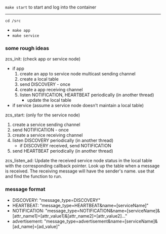 `make start` to start and log into the container

---

`cd /src` 
- `make app`
- `make service`

### some rough ideas

zcs_init: (check app or service node)
- if app
  1. create an app to service node multicast sending channel
  2. create a local table 
  3. send DISCOVERY - once
  4. create a app receiving channel
  5. listen NOTIFICATION, HEARTBEAT periodically (in another thread)
      - update the local table
- if service (assume a service node doesn't maintain a local table)
  

zcs_start: (only for the service node)
1. create a service sending channel
2. send NOTIFICATION - once
3. create a service receiving channel
4. listen DISCOVERY periodically (in another thread)
   - if DISCOVERY received, send NOTIFICATION 
5. send HEARTBEAT periodically (in another thread)

zcs_listen_ad:
  Update the received service node status in the local table with the corresponding callback pointer.
  Look up the table when a message is received. The receiving message will have the sender's name. use that and find the function to run. 


### message format
- DISCOVERY: "message_type=DISCOVERY"
- HEARTBEAT: "message_type=HEARTBEAT&name=[serviceName]"
- NOTIFICATION: "message_type=NOTIFICATION&name=[serviceName]&[attr_name1]=[attr_value1]&[attr_name2]=[attr_value2]..."
- advertisement: "message_type=advertisement&name=[serviceName]&[ad_name]=[ad_value]"